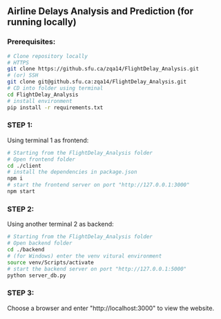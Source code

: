 ## Airline Delays Analysis and Prediction (for running locally)

### Prerequisites:

```bash
# Clone repository locally
# HTTPS
git clone https://github.sfu.ca/zqa14/FlightDelay_Analysis.git
# (or) SSH
git clone git@github.sfu.ca:zqa14/FlightDelay_Analysis.git
# CD into folder using terminal
cd FlightDelay_Analysis
# install environment
pip install -r requirements.txt
```

### STEP 1:

Using terminal 1 as frontend:

```bash
# Starting from the FlightDelay_Analysis folder
# Open frontend folder
cd ./client
# install the dependencies in package.json
npm i
# start the frontend server on port "http://127.0.0.1:3000"
npm start
```

### STEP 2:

Using another terminal 2 as backend:

```bash
# Starting from the FlightDelay_Analysis folder
# Open backend folder
cd ./backend
# (for Windows) enter the venv vitural environment
source venv/Scripts/activate
# start the backend server on port "http://127.0.0.1:5000"
python server_db.py
```

### STEP 3:

Choose a browser and enter "http://localhost:3000" to view the website.
